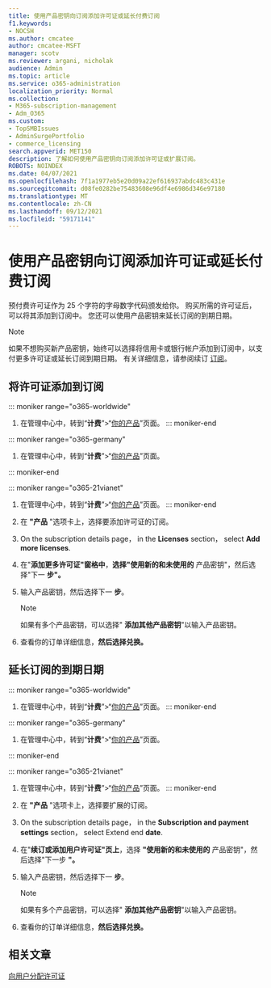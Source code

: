 ```yaml
---
title: 使用产品密钥向订阅添加许可证或延长付费订阅
f1.keywords:
- NOCSH
ms.author: cmcatee
author: cmcatee-MSFT
manager: scotv
ms.reviewer: argani, nicholak
audience: Admin
ms.topic: article
ms.service: o365-administration
localization_priority: Normal
ms.collection:
- M365-subscription-management
- Adm_O365
ms.custom:
- TopSMBIssues
- AdminSurgePortfolio
- commerce_licensing
search.appverid: MET150
description: 了解如何使用产品密钥向订阅添加许可证或扩展订阅。
ROBOTS: NOINDEX
ms.date: 04/07/2021
ms.openlocfilehash: 7f1a1977eb5e20d09a22ef616937abdc483c431e
ms.sourcegitcommit: d08fe0282be75483608e96df4e6986d346e97180
ms.translationtype: MT
ms.contentlocale: zh-CN
ms.lasthandoff: 09/12/2021
ms.locfileid: "59171141"
---
```

# <a name="add-licenses-to-or-extend-a-subscription-paid-for-using-a-product-key"></a>使用产品密钥向订阅添加许可证或延长付费订阅

预付费许可证作为 25 个字符的字母数字代码颁发给你。 购买所需的许可证后，可以将其添加到订阅中。 您还可以使用产品密钥来延长订阅的到期日期。

> [!NOTE]
> 如果不想购买新产品密钥，始终可以选择将信用卡或银行帐户添加到订阅中，以支付更多许可证或延长订阅到期日期。 有关详细信息，请参阅续订 [订阅](../subscriptions/renew-your-subscription.md)。
  
## <a name="add-licenses-to-your-subscription"></a>将许可证添加到订阅

::: moniker range="o365-worldwide"

1. 在管理中心中，转到“**计费**”\>“<a href="https://go.microsoft.com/fwlink/p/?linkid=842054" target="_blank">你的产品</a>”页面。
::: moniker-end

::: moniker range="o365-germany"

1. 在管理中心中，转到“**计费**”\>“<a href="https://go.microsoft.com/fwlink/p/?linkid=847745" target="_blank">你的产品</a>”页面。

::: moniker-end

::: moniker range="o365-21vianet"

1. 在管理中心中，转到“**计费**”\>“<a href="https://go.microsoft.com/fwlink/p/?linkid=850626" target="_blank">你的产品</a>”页面。
::: moniker-end

2. 在 **"产品** "选项卡上，选择要添加许可证的订阅。
3. On the subscription details page， in the **Licenses** section， select **Add more licenses**.
4. 在"**添加更多许可证"窗格中**，**选择"使用新的和未使用的** 产品密钥"，然后选择"下一 **步"。**
5. 输入产品密钥，然后选择下一 **步**。
    > [!NOTE]
    > 如果有多个产品密钥，可以选择" **添加其他产品密钥**"以输入产品密钥。
6. 查看你的订单详细信息，**然后选择兑换。**
  
## <a name="extend-the-expiration-date-of-your-subscription"></a>延长订阅的到期日期

::: moniker range="o365-worldwide"

1. 在管理中心中，转到“**计费**”\>“<a href="https://go.microsoft.com/fwlink/p/?linkid=842054" target="_blank">你的产品</a>”页面。
::: moniker-end

::: moniker range="o365-germany"

1. 在管理中心中，转到“**计费**”\>“<a href="https://go.microsoft.com/fwlink/p/?linkid=847745" target="_blank">你的产品</a>”页面。

::: moniker-end

::: moniker range="o365-21vianet"

1. 在管理中心中，转到“**计费**”\>“<a href="https://go.microsoft.com/fwlink/p/?linkid=850626" target="_blank">你的产品</a>”页面。
::: moniker-end

2. 在 **"产品** "选项卡上，选择要扩展的订阅。
3. On the subscription details page， in the **Subscription and payment settings** section， select Extend end **date**.
4. 在"**续订或添加用户许可证"页上**，选择 **"使用新的和未使用的** 产品密钥"，然后选择"下一步 **"。**
5. 输入产品密钥，然后选择下一 **步**。
    > [!NOTE]
    > 如果有多个产品密钥，可以选择" **添加其他产品密钥**"以输入产品密钥。
6. 查看你的订单详细信息，**然后选择兑换。**

## <a name="related-articles"></a>相关文章

[向用户分配许可证](../../admin/manage/assign-licenses-to-users.md)
